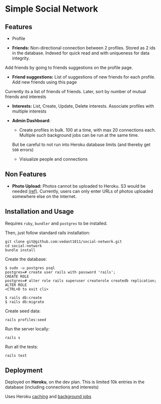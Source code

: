 # Simple Social Network


## Features

 * Profile

 * **Friends:** Non-directional connection between 2 profiles. Stored as 2 ids
 in the database. Indexed for quick read and with uniqueness for data integrity.

 Add friends by going to friends suggestions on the profile page.

 * **Friend suggestions:** List of suggestions of new friends for each profile. Add
 new friends using this page

 Currently its a list of friends of friends. Later, sort by number of mutual friends and interests

 * **Interests:** List, Create, Update, Delete interests. Associate profiles with multiple interests

 * **Admin Dashboard**:

    - Create profiles in bulk. 100 at a time, with max 20 connections each. Multiple such
    background jobs can be run at the same time.

    But be careful to not run into Heroku database limits (and thereby get `500` errors)

    - Visiualize people and connections

## Non Features

 * **Photo Upload:** Photos cannot be uploaded to Heroku. S3 would be needed
[(ref)](https://help.heroku.com/K1PPS2WM/why-are-my-file-uploads-missing-deleted).
Currently, users can only enter URLs of photos uploaded somewhere else on the internet.

## Installation and Usage

Requires `ruby`, `bundler` and `postgres` to be installed.

Then, just follow standard rails installation:

```
git clone git@github.com:vedant1811/social-network.git
cd social-network
bundle install
```

Create the database:
```
$ sudo -u postgres psql
postgres=# create user rails with password 'rails';
CREATE ROLE
postgres=# alter role rails superuser createrole createdb replication;
ALTER ROLE
<CTRL+D to exit cli>

$ rails db:create
$ rails db:migrate
```

Create seed data:
```
rails profiles:seed
```

Run the server locally:
```
rails s
```

Run all the tests:
```
rails test
```

## Deployment

Deployed on **Heroku**, on the dev plan. This is limited 10k entries in the database (including connections and interests)

Uses Heroku [caching](https://devcenter.heroku.com/articles/building-a-rails-3-application-with-memcache)
and [background jobs](https://devcenter.heroku.com/articles/background-jobs-queueing)
